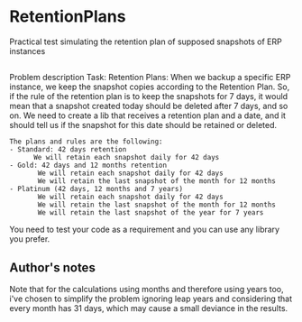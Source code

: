 # RetentionPlans
Practical test simulating the retention plan of supposed snapshots of ERP instances

##
 Problem description
Task: Retention Plans:
    When we backup a specific ERP instance, we keep the snapshot copies according to the Retention Plan.
    So, if the rule of the retention plan is to keep the snapshots for 7 days, it would mean that a snapshot created today should be deleted after 7 days, and so on.
    We need to create a lib that receives a retention plan and a date, and it should tell us if the snapshot for this date should be retained or deleted.

    The plans and rules are the following:
    - Standard: 42 days retention
          We will retain each snapshot daily for 42 days
    - Gold: 42 days and 12 months retention
           We will retain each snapshot daily for 42 days
           We will retain the last snapshot of the month for 12 months
    - Platinum (42 days, 12 months and 7 years)
           We will retain each snapshot daily for 42 days
           We will retain the last snapshot of the month for 12 months
           We will retain the last snapshot of the year for 7 years

You need to test your code as a requirement and you can use any library you prefer.

## Author's notes
Note that for the calculations using months and therefore using years too, i've chosen to simplify the problem ignoring leap years and considering that every month has 31 days, which may cause a small deviance in the results.
